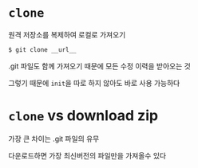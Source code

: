 # `clone`

원격 저장소를 복제하여 로컬로 가져오기

```bash
$ git clone __url__
```



.git 파일도 함께 가져오기 때문에 모든 수정 이력을 받아오는 것

그렇기 때문에 `init`을 따로 하지 않아도 바로 사용 가능하다



# `clone` vs download zip

가장 큰 차이는 .git 파일의 유무

다운로드하면 가장 최신버전의 파일만을 가져올수 있다